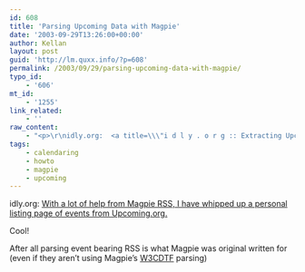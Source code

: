 ```yaml
---
id: 608
title: 'Parsing Upcoming Data with Magpie'
date: '2003-09-29T13:26:00+00:00'
author: Kellan
layout: post
guid: 'http://lm.quxx.info/?p=608'
permalink: /2003/09/29/parsing-upcoming-data-with-magpie/
typo_id:
    - '606'
mt_id:
    - '1255'
link_related:
    - ''
raw_content:
    - "<p>\r\nidly.org:  <a title=\\\"i d l y . o r g :: Extracting Upcoming.org Data\\\" href=\\\"http://www.idly.org/2003/09/27/extracting_upcomingorg_data.php\\\">With a lot of help from Magpie RSS, I have whipped up a personal listing page of events from Upcoming.org.</a>\r\n</p>\r\n<p>\r\nCool!    \r\n</p>\r\n<p>\r\nAfter all parsing event bearing RSS is what Magpie was original written for  (even if they aren\\'t using Magpie\\'s <a href=\\\"http://www.w3.org/TR/NOTE-datetime\\\">W3CDTF</a> parsing)\r\n</p>"
tags:
    - calendaring
    - howto
    - magpie
    - upcoming
---
```


idly.org: [With a lot of help from Magpie RSS, I have whipped up a personal listing page of events from Upcoming.org.](http://www.idly.org/2003/09/27/extracting_upcomingorg_data.php "i d l y . o r g :: Extracting Upcoming.org Data")

Cool!

After all parsing event bearing RSS is what Magpie was original written for (even if they aren’t using Magpie’s [W3CDTF](http://www.w3.org/TR/NOTE-datetime) parsing)